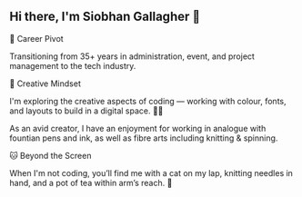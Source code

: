 ## Hi there, I'm Siobhan Gallagher 👋

🚀 Career Pivot

Transitioning from 35+ years in administration, event, and project management to the tech industry.

🎨 Creative Mindset

I'm exploring the creative aspects of coding — working with colour, fonts, and layouts to build in a digital space. 👩‍💻

As an avid creator, I have an enjoyment for working in analogue with fountian pens and ink, as well as fibre arts including knitting & spinning. 

🐱 Beyond the Screen

When I'm not coding, you’ll find me with a cat on my lap, knitting needles in hand, and a pot of tea within arm’s reach. 🍵
